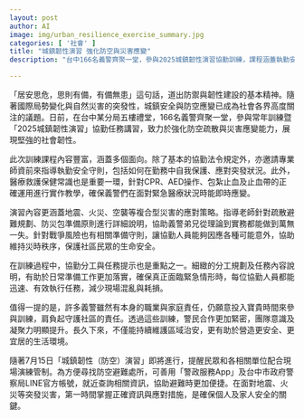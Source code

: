 ```yaml
---
layout: post
author: AI
image: img/urban_resilience_exercise_summary.jpg
categories: [ '社會' ]
title: "城鎮韌性演習 強化防空與災害應變"
description: "台中166名義警齊聚一堂，參與2025城鎮韌性演習協勤訓練，課程涵蓋執勤安全、緊急醫療、疏散避難及複合災害應對，展現警民合作、提升社區防災能力，守護城市安全。7月15日演習將進行，民眾可利用警政服務App查詢避難資訊，掌握應變措施。"

---
```

「居安思危，思則有備，有備無患」這句話，道出防禦與韌性建設的基本精神。隨著國際局勢變化與自然災害的突發性，城鎮安全與防空應變已成為社會各界高度關注的議題。日前，在台中某分局五樓禮堂，166名義警齊聚一堂，參與常年訓練暨「2025城鎮韌性演習」協勤任務講習，致力於強化防空疏散與災害應變能力，展現堅強的社會韌性。

此次訓練課程內容豐富，涵蓋多個面向。除了基本的協勤法令規定外，亦邀請專業師資前來指導執勤安全守則，包括如何在勤務中自我保護、應對突發狀況。此外，醫療救護保健常識也是重要一環，針對CPR、AED操作、包紮止血及止血帶的正確運用進行實作教學，確保義警們在面對緊急醫療狀況時能即時應變。

演習內容更涵蓋地震、火災、空襲等複合型災害的應對策略。指導老師針對疏散避難規劃、防災包準備原則進行詳細說明，協助義警弟兄從理論到實務都能做到萬無一失。針對戰爭風險也有相關準備守則，讓協勤人員能夠因應各種可能意外，協助維持災時秩序，保護社區民眾的生命安全。

在訓練過程中，協勤分工與任務提示也是重點之一。細緻的分工規劃及任務內容說明，有助於日常準備工作更加落實，確保真正面臨緊急情形時，每位協勤人員都能迅速、有效執行任務，減少現場混亂與耗損。

值得一提的是，許多義警雖然有本身的職業與家庭責任，仍願意投入寶貴時間來參與訓練，肩負起守護社區的責任。透過這些訓練，警民合作更加緊密，團隊意識及凝聚力明顯提升。長久下來，不僅能持續維護區域治安，更有助於營造更安全、更宜居的生活環境。

隨著7月15日「城鎮韌性（防空）演習」即將進行，提醒民眾和各相關單位配合現場演練管制。為方便尋找防空避難處所，可善用「警政服務App」及台中市政府警察局LINE官方帳號，就近查詢相關資訊，協助避難時更加便捷。在面對地震、火災等突發災害，第一時間掌握正確資訊與應對措施，是確保個人及家人安全的關鍵。